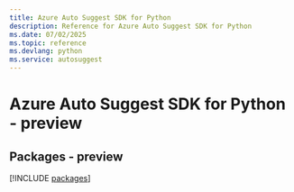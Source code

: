 ```yaml
---
title: Azure Auto Suggest SDK for Python
description: Reference for Azure Auto Suggest SDK for Python
ms.date: 07/02/2025
ms.topic: reference
ms.devlang: python
ms.service: autosuggest
---
```

# Azure Auto Suggest SDK for Python - preview
## Packages - preview
[!INCLUDE [packages](auto-suggest-index.md)]